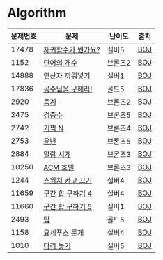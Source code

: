 # Algorithm

| 문제번호 | 문제                                                        | 난이도  | 출처                                         |
| -------- | ----------------------------------------------------------- | ------- | -------------------------------------------- |
| 17478    | [재귀함수가 뭔가요?](BoJ/2023-03-16)                        | 실버5   | [BOJ](https://www.acmicpc.net/problem/17478) |
| 1152     | [단어의 개수](BoJ/2023-04-14)                               | 브론즈2 | [BOJ](https://www.acmicpc.net/problem/1152)  |
| 14888    | [연산자 끼워넣기](BoJ/2023-04-14)                           | 실버1   | [BOJ](https://www.acmicpc.net/problem/14888) |
| 17836    | [공주님을 구해라!](BoJ/2023-04-17)                          | 골드5   | [BOJ](https://www.acmicpc.net/problem/17836) |
| 2920     | [음계](BoJ/2023-04-21)                                      | 브론즈2 | [BOJ](https://www.acmicpc.net/problem/2920)  |
| 2475     | [검증수](BoJ/2023-06-03)                                    | 브론즈5 | [BOJ](https://www.acmicpc.net/problem/2475)  |
| 2742     | [기찍 N](BoJ/2023-06-03)                                    | 브론즈4 | [BOJ](https://www.acmicpc.net/problem/2742)  |
| 2753     | [윤년](BoJ/2023-06-03)                                      | 브론즈5 | [BOJ](https://www.acmicpc.net/problem/2753)  |
| 2884     | [알람 시계](BoJ/2023-06-03)                                 | 브론즈3 | [BOJ](https://www.acmicpc.net/problem/2884)  |
| 10250    | [ACM 호텔](BoJ/2023-07-02)                                  | 브론즈3 | [BOJ](https://www.acmicpc.net/problem/10250) |
| 1244     | [스위치 켜고 끄기](BoJ/2023-08-18/Main_1244_스위치켜고끄기) | 실버4   | [BOJ](https://www.acmicpc.net/problem/1244)  |
| 11659    | [구간 합 구하기 4](BoJ/2023-08-18/Main_11659_구간합구하기4) | 실버4   | [BOJ](https://www.acmicpc.net/problem/11659) |
| 11660    | [구간 합 구하기 5](BoJ/2023-08-18/Main_11659_구간합구하기5) | 실버1   | [BOJ](https://www.acmicpc.net/problem/11660) |
| 2493     | [탑](BoJ/2023-08-29/Main_2493_탑)                           | 골드5   | [BOJ](https://www.acmicpc.net/problem/2493)  |
| 1158     | [요세푸스 문제](BoJ/2023-08-29/Main_1158_요세푸스문제)      | 실버4   | [BOJ](https://www.acmicpc.net/problem/1158)  |
| 1010     | [다리 놓기](BoJ/2023-08-30/Main_1010_다리놓기)              | 실버5   | [BOJ](https://www.acmicpc.net/problem/1010)  |
